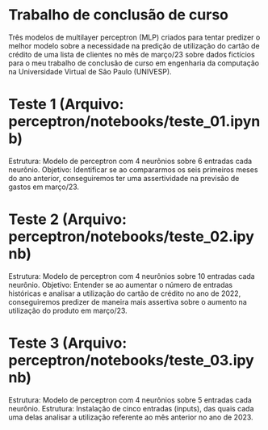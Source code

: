# Trabalho de conclusão de curso

Três modelos de multilayer perceptron (MLP) criados para tentar predizer o melhor modelo sobre a necessidade na predição de utilização do cartão de crédito de uma lista de clientes no mês de março/23 sobre dados fictícios para o meu trabalho de conclusão de curso em engenharia da computação na Universidade Virtual de São Paulo (UNIVESP).

# Teste 1 (Arquivo: perceptron/notebooks/teste_01.ipynb)
Estrutura: Modelo de perceptron com 4 neurônios sobre 6 entradas cada neurônio.
Objetivo: Identificar se ao compararmos os seis primeiros meses do ano anterior, conseguiremos ter uma assertividade na previsão de gastos em março/23.

# Teste 2 (Arquivo: perceptron/notebooks/teste_02.ipynb)
Estrutura: Modelo de perceptron com 4 neurônios sobre 10 entradas cada neurônio.
Objetivo: Entender se ao aumentar o número de entradas históricas e analisar a utilização do cartão de crédito no ano de 2022, conseguiremos predizer de maneira mais assertiva sobre o aumento na utilização do produto em março/23.

# Teste 3 (Arquivo: perceptron/notebooks/teste_03.ipynb)
Estrutura: Modelo de perceptron com 4 neurônios sobre 5 entradas cada neurônio.
Estrutura: Instalação de cinco entradas (inputs), das quais cada uma delas analisar a utilização referente ao mês anterior no ano de 2023.
